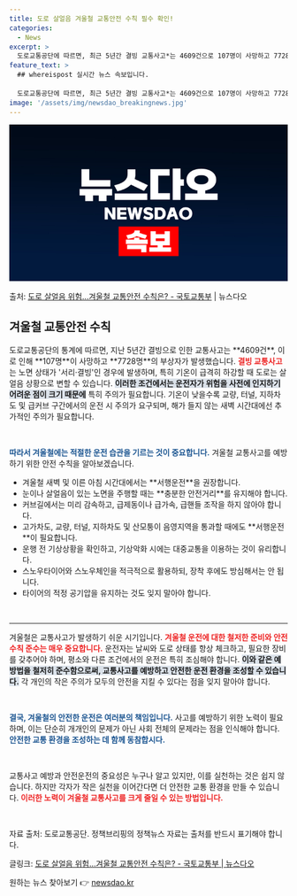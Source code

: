 ```yaml
---
title: 도로 살얼음 겨울철 교통안전 수칙 필수 확인!
categories:
  - News
excerpt: >
  도로교통공단에 따르면, 최근 5년간 결빙 교통사고*는 4609건으로 107명이 사망하고 7728명의 부상자가…
feature_text: >
  ## whereispost 실시간 뉴스 속보입니다.

  도로교통공단에 따르면, 최근 5년간 결빙 교통사고*는 4609건으로 107명이 사망하고 7728명의 부상자가…
image: '/assets/img/newsdao_breakingnews.jpg'
---
```


![뉴스다오 속보](/assets/img/newsdao_breakingnews.jpg)

<p>출처: <a href="https://newsdao.kr/2876" rel="dofollow">도로 살얼음 위험…겨울철 교통안전 수칙은? - 국토교통부</a> | 뉴스다오</p>

<h2 data-ke-size="size26">겨울철 교통안전 수칙</h2>

<p data-ke-size="size16">도로교통공단의 통계에 따르면, 지난 5년간 결빙으로 인한 교통사고는 **4609건**, 이로 인해 **107명**이 사망하고 **7728명**의 부상자가 발생했습니다. <b><span style="color: #ee2323;">결빙 교통사고</span></b>는 노면 상태가 '서리·결빙'인 경우에 발생하며, 특히 기온이 급격히 하강할 때 도로는 살얼음 상황으로 변할 수 있습니다. <b><span style="background-color: #21538527;">이러한 조건에서는 운전자가 위험을 사전에 인지하기 어려운 점이 크기 때문에</span></b> 특히 주의가 필요합니다. 기온이 낮을수록 교량, 터널, 지하차도 및 급커브 구간에서의 운전 시 주의가 요구되며, 해가 들지 않는 새벽 시간대에선 추가적인 주의가 필요합니다.</p>

<p data-ke-size="size16">&nbsp;</p>

<b><span style="color: #1a5490;">따라서 겨울철에는 적절한 운전 습관을 기르는 것이 중요합니다.</span></b> 겨울철 교통사고를 예방하기 위한 안전 수칙을 알아보겠습니다. 

<ul>
    <li>겨울철 새벽 및 이른 아침 시간대에서는 **서행운전**을 권장합니다.</li>
    <li>눈이나 살얼음이 있는 노면을 주행할 때는 **충분한 안전거리**를 유지해야 합니다.</li>
    <li>커브길에서는 미리 감속하고, 급제동이나 급가속, 급핸들 조작을 하지 않아야 합니다.</li>
    <li>고가차도, 교량, 터널, 지하차도 및 산모퉁이 음영지역을 통과할 때에도 **서행운전**이 필요합니다.</li>
    <li>운행 전 기상상황을 확인하고, 기상악화 시에는 대중교통을 이용하는 것이 유리합니다.</li>
    <li>스노우타이어와 스노우체인을 적극적으로 활용하되, 장착 후에도 방심해서는 안 됩니다.</li>
    <li>타이어의 적정 공기압을 유지하는 것도 잊지 말아야 합니다.</li>
</ul>

<p data-ke-size="size16">&nbsp;</p>

<hr>

<p data-ke-size="size16">겨울철은 교통사고가 발생하기 쉬운 시기입니다. <b><span style="color: #ee2323;">겨울철 운전에 대한 철저한 준비와 안전 수칙 준수는 매우 중요합니다.</span></b> 운전자는 날씨와 도로 상태를 항상 체크하고, 필요한 장비를 갖추어야 하며, 평소와 다른 조건에서의 운전은 특히 조심해야 합니다. <b><span style="background-color: #21538527;">이와 같은 예방법을 철저히 준수함으로써, 교통사고를 예방하고 안전한 운전 환경을 조성할 수 있습니다.</span></b> 각 개인의 작은 주의가 모두의 안전을 지킬 수 있다는 점을 잊지 말아야 합니다.</p>

<p data-ke-size="size16">&nbsp;</p>

<b><span style="color: #1a5490;">결국, 겨울철의 안전한 운전은 여러분의 책임입니다.</span></b> 사고를 예방하기 위한 노력이 필요하며, 이는 단순히 개개인의 문제가 아닌 사회 전체의 문제라는 점을 인식해야 합니다. <b><span style="color: #1a5490;">안전한 교통 환경을 조성하는 데 함께 동참합시다.</span></b> 

<p data-ke-size="size16">&nbsp;</p>

<p data-ke-size="size16">교통사고 예방과 안전운전의 중요성은 누구나 알고 있지만, 이를 실천하는 것은 쉽지 않습니다. 하지만 각자가 작은 실천을 이어간다면 더 안전한 교통 환경을 만들 수 있습니다. <b><span style="color: #ee2323;">이러한 노력이 겨울철 교통사고를 크게 줄일 수 있는 방법입니다.</span></b></p>

<p data-ke-size="size16">&nbsp;</p>

<p data-ke-size="size16">자료 출처: 도로교통공단. 정책브리핑의 정책뉴스 자료는 출처를 반드시 표기해야 합니다.</p>
<p data-ke-size="size16">글링크: <a href="https://newsdao.kr/2876">도로 살얼음 위험…겨울철 교통안전 수칙은? - 국토교통부 | 뉴스다오</a></p> 

원하는 뉴스 찾아보기 👉 <a href="https://newsdao.kr" rel="dofollow">newsdao.kr</a>


